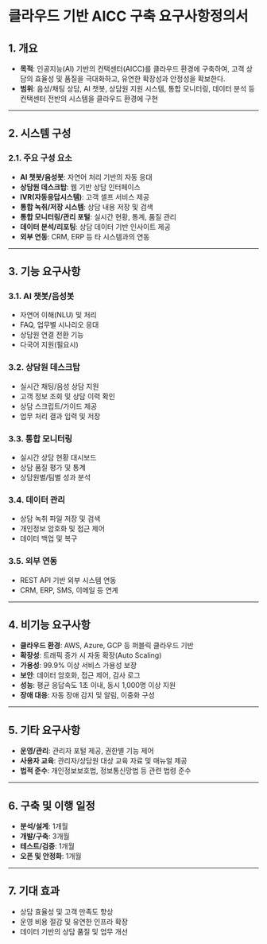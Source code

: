 # 클라우드 기반 AICC 구축 요구사항정의서

## 1. 개요

- **목적**: 인공지능(AI) 기반의 컨택센터(AICC)를 클라우드 환경에 구축하여, 고객 상담의 효율성 및 품질을 극대화하고, 유연한 확장성과 안정성을 확보한다.
- **범위**: 음성/채팅 상담, AI 챗봇, 상담원 지원 시스템, 통합 모니터링, 데이터 분석 등 컨택센터 전반의 시스템을 클라우드 환경에 구현

---

## 2. 시스템 구성

### 2.1. 주요 구성 요소

- **AI 챗봇/음성봇**: 자연어 처리 기반의 자동 응대
- **상담원 데스크탑**: 웹 기반 상담 인터페이스
- **IVR(자동응답시스템)**: 고객 셀프 서비스 제공
- **통합 녹취/저장 시스템**: 상담 내용 저장 및 검색
- **통합 모니터링/관리 포털**: 실시간 현황, 통계, 품질 관리
- **데이터 분석/리포팅**: 상담 데이터 기반 인사이트 제공
- **외부 연동**: CRM, ERP 등 타 시스템과의 연동

---

## 3. 기능 요구사항

### 3.1. AI 챗봇/음성봇

- 자연어 이해(NLU) 및 처리
- FAQ, 업무별 시나리오 응대
- 상담원 연결 전환 기능
- 다국어 지원(필요시)

### 3.2. 상담원 데스크탑

- 실시간 채팅/음성 상담 지원
- 고객 정보 조회 및 상담 이력 확인
- 상담 스크립트/가이드 제공
- 업무 처리 결과 입력 및 저장

### 3.3. 통합 모니터링

- 실시간 상담 현황 대시보드
- 상담 품질 평가 및 통계
- 상담원별/팀별 성과 분석

### 3.4. 데이터 관리

- 상담 녹취 파일 저장 및 검색
- 개인정보 암호화 및 접근 제어
- 데이터 백업 및 복구

### 3.5. 외부 연동

- REST API 기반 외부 시스템 연동
- CRM, ERP, SMS, 이메일 등 연계

---

## 4. 비기능 요구사항

- **클라우드 환경**: AWS, Azure, GCP 등 퍼블릭 클라우드 기반
- **확장성**: 트래픽 증가 시 자동 확장(Auto Scaling)
- **가용성**: 99.9% 이상 서비스 가용성 보장
- **보안**: 데이터 암호화, 접근 제어, 감사 로그
- **성능**: 평균 응답속도 1초 이내, 동시 1,000명 이상 지원
- **장애 대응**: 자동 장애 감지 및 알림, 이중화 구성

---

## 5. 기타 요구사항

- **운영/관리**: 관리자 포털 제공, 권한별 기능 제어
- **사용자 교육**: 관리자/상담원 대상 교육 자료 및 매뉴얼 제공
- **법적 준수**: 개인정보보호법, 정보통신망법 등 관련 법령 준수

---

## 6. 구축 및 이행 일정

- **분석/설계**: 1개월
- **개발/구축**: 3개월
- **테스트/검증**: 1개월
- **오픈 및 안정화**: 1개월

---

## 7. 기대 효과

- 상담 효율성 및 고객 만족도 향상
- 운영 비용 절감 및 유연한 인프라 확장
- 데이터 기반의 상담 품질 및 업무 개선 